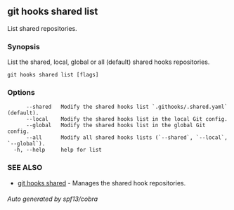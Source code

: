 ## git hooks shared list

List shared repositories.

### Synopsis

List the shared, local, global or all (default) shared hooks repositories.

```
git hooks shared list [flags]
```

### Options

```
      --shared   Modify the shared hooks list `.githooks/.shared.yaml` (default).
      --local    Modify the shared hooks list in the local Git config.
      --global   Modify the shared hooks list in the global Git config.
      --all      Modify all shared hooks lists (`--shared`, `--local`, `--global`).
  -h, --help     help for list
```

### SEE ALSO

- [git hooks shared](git_hooks_shared.md) - Manages the shared hook
  repositories.

###### Auto generated by spf13/cobra
